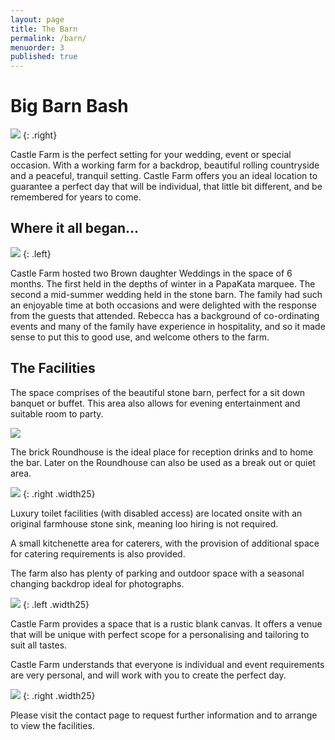 ```yaml
---
layout: page
title: The Barn
permalink: /barn/
menuorder: 3
published: true
---
```


# Big Barn Bash

![](http://rebeccahartley.github.io/castle-farm/images/barn/interior-sepia.jpeg)
{: .right}

Castle Farm is the perfect setting for your wedding, event or special
occasion. With a working farm for a backdrop, beautiful rolling countryside and a
peaceful, tranquil setting. 
Castle Farm offers you an ideal location to guarantee a perfect day that will be individual, that little bit different, and be remembered for years to come.

## Where it all began...

![](http://rebeccahartley.github.io/castle-farm/images/barn/horse-shoe.jpeg)
{: .left}

Castle Farm hosted two Brown daughter Weddings
in the space of 6 months. The first held in the depths of winter in a
PapaKata marquee. The second a mid-summer wedding held in the stone
barn. The family had such an enjoyable time at both occasions and were delighted with the
response from the guests that attended. Rebecca has a background of co-ordinating events and many of the family have experience in hospitality, and so it made sense to put this to good use, and welcome others to the farm.

## The Facilities

The space comprises of the beautiful stone barn, perfect for a sit down
banquet or buffet. This area also allows for evening entertainment and
suitable room to party.

![](http://rebeccahartley.github.io/castle-farm/images/barn/interior.jpeg)

The brick Roundhouse is the ideal place for reception drinks and to home the bar. Later on the Roundhouse can also be used as a break out or quiet area.

![](http://rebeccahartley.github.io/castle-farm/images/barn/baar.jpeg)
{: .right .width25}

Luxury toilet facilities (with disabled access) are located onsite with
an original farmhouse stone sink, meaning loo hiring is not
required.

A small kitchenette area for caterers, with the provision of additional
space for catering requirements is also provided.

The farm also has plenty of parking and outdoor space with a seasonal
changing backdrop ideal for photographs.


![](http://rebeccahartley.github.io/castle-farm/images/barn/interior-bulbs.jpeg)
{: .left .width25}

Castle Farm provides a space that is a rustic blank canvas. It offers a
venue that will be unique with perfect scope for a personalising and
tailoring to suit all tastes.

Castle Farm understands that everyone is individual and event
requirements are very personal, and will work with you to create the
perfect day.

![](http://rebeccahartley.github.io/castle-farm/images/barn/combine-couple.jpeg)
{: .right .width25}

Please visit the contact page to request further information and to
arrange to view the facilities.
